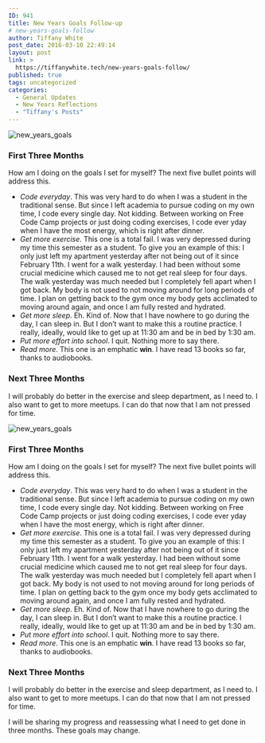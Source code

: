 ```yaml
---
ID: 941
title: New Years Goals Follow-up
# new-years-goals-follow
author: Tiffany White
post_date: 2016-03-10 22:49:14
layout: post
link: >
  https://tiffanywhite.tech/new-years-goals-follow/
published: true
tags: uncategorized
categories:
  - General Updates
  - New Years Reflections
  - "Tiffany's Posts"
---
```



<img src="http://helloburgh.me/wp-content/uploads/2016/03/Goals.jpeg" alt="new_years_goals" />


<h3>First Three Months</h3>

<p>How am I doing on the goals I set for myself? The next five bullet points will address this.</p>

<ul>
<li><em>Code everyday</em>. This was very hard to do when I was a student in the traditional sense. But since I left academia to pursue coding on my own time, I code every single day. Not kidding. Between working on Free Code Camp projects or just doing coding exercises, I code ever yday when I have the most energy, which is right after dinner.</li>
<li><em>Get more exercise</em>. This one is a total fail. I was very depressed during my time this semester as a student. To give you an example of this: I only just left my apartment yesterday after not being out of it since February 11th. I went for a walk yesterday. I had been without some crucial medicine which caused me to not get real sleep for four days. The walk yesterday was much needed but I completely fell apart when I got back. My body is not used to not moving around for long periods of time. I plan on getting back to the gym once my body gets acclimated to moving around again, and once I am fully rested and hydrated.</li>
<li><em>Get more sleep</em>. Eh. Kind of. Now that I have nowhere to go during the day, I can sleep in. But I don&#8217;t want to make this a routine practice. I really, ideally, would like to get up at 11:30 am and be in bed by 1:30 am.</li>
<li><em>Put more effort into school</em>. I quit. Nothing more to say there.</li>
<li><em>Read more</em>. This one is an emphatic <strong>win</strong>. I have read 13 books so far, thanks to audiobooks.</li>
</ul>

<h3>Next Three Months</h3>

<p>I will probably do better in the exercise and sleep department, as I need to. I also want to get to more meetups. I can do that now that I am not pressed for time.</p>




<img src="http://helloburgh.me/wp-content/uploads/2016/03/Goals.jpeg" alt="new_years_goals" />


<h3>First Three Months</h3>

<p>How am I doing on the goals I set for myself? The next five bullet points will address this.</p>

<ul>
<li><em>Code everyday</em>. This was very hard to do when I was a student in the traditional sense. But since I left academia to pursue coding on my own time, I code every single day. Not kidding. Between working on Free Code Camp projects or just doing coding exercises, I code ever yday when I have the most energy, which is right after dinner.</li>
<li><em>Get more exercise</em>. This one is a total fail. I was very depressed during my time this semester as a student. To give you an example of this: I only just left my apartment yesterday after not being out of it since February 11th. I went for a walk yesterday. I had been without some crucial medicine which caused me to not get real sleep for four days. The walk yesterday was much needed but I completely fell apart when I got back. My body is not used to not moving around for long periods of time. I plan on getting back to the gym once my body gets acclimated to moving around again, and once I am fully rested and hydrated.</li>
<li><em>Get more sleep</em>. Eh. Kind of. Now that I have nowhere to go during the day, I can sleep in. But I don&#8217;t want to make this a routine practice. I really, ideally, would like to get up at 11:30 am and be in bed by 1:30 am.</li>
<li><em>Put more effort into school</em>. I quit. Nothing more to say there.</li>
<li><em>Read more</em>. This one is an emphatic <strong>win</strong>. I have read 13 books so far, thanks to audiobooks.</li>
</ul>

<h3>Next Three Months</h3>

<p>I will probably do better in the exercise and sleep department, as I need to. I also want to get to more meetups. I can do that now that I am not pressed for time.</p>





<p>I will be sharing my progress and reassessing what I need to get done in three months. These goals may change.</p>